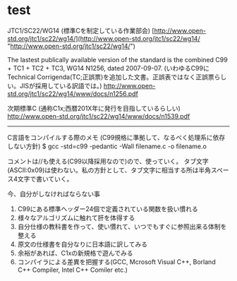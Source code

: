 # test

JTC1/SC22/WG14 (標準Cを制定している作業部会)
[http://www.open-std.org/jtc1/sc22/wg14/](http://www.open-std.org/jtc1/sc22/wg14/ "http://www.open-std.org/jtc1/sc22/wg14/")


The  lastest publically available version of the standard is the combined C99 + TC1 + TC2 + TC3, WG14 N1256, dated 2007-09-07. (いわゆるC99にTechnical Corrigenda(TC;正誤票)を追加した文書。正誤表ではなく正誤票らしい。JISが採用している訳語では。)
http://www.open-std.org/jtc1/sc22/wg14/www/docs/n1256.pdf

次期標準C (通称C1x;西暦201X年に発行を目指しているらしい)
http://www.open-std.org/jtc1/sc22/wg14/www/docs/n1539.pdf

-----
C言語をコンパイルする際のメモ
(C99規格に準拠して、なるべく処理系に依存しない方針)
$ gcc -std=c99 -pedantic -Wall filename.c -o filename.o

コメントは//も使える(C99以降採用なので)ので、使っていく。
タブ文字(ASCII:0x09)は使わない。私の方針として、タブ文字に相当する所は半角スペース4文字で書いていく。

今、自分がしなければならない事
1) C99にある標準ヘッダー24個で定義されている関数を扱い慣れる
2) 様々なアルゴリズムに触れて肝を体得する
3) 自分仕様の教科書を作って、使い慣れて、いつでもすぐに参照出来る体制を整える
4) 原文の仕様書を自分なりに日本語に訳してみる
5) 余裕があれば、C1xの新規格で遊んでみる
6) コンパイラによる差異を把握する(GCC, Mcrosoft Visual C++, Borland C++ Compiler, Intel C++ Comiler etc.)

